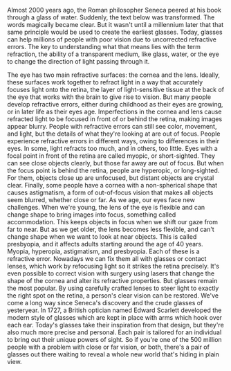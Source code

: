
Almost 2000 years ago,
the Roman philosopher Seneca peered 
at his book through a glass of water.
Suddenly, the text below was transformed.
The words magically became clear.
But it wasn&#39;t until a millennium later
that that same principle
would be used to create 
the earliest glasses.
Today, glasses can help millions of people
with poor vision
due to uncorrected refractive errors.
The key to understanding what that means
lies with the term refraction,
the ability of a transparent medium,
like glass,
water,
or the eye to change the direction
of light passing through it.

The eye has two main refractive surfaces:
the cornea and the lens.
Ideally, these surfaces work together
to refract light in a way that accurately
focuses light onto the retina,
the layer of light-sensitive tissue
at the back of the eye
that works with the brain
to give rise to vision.
But many people develop refractive errors,
either during childhood 
as their eyes are growing,
or in later life as their eyes age.
Imperfections in the cornea and lens
cause refracted light to be focused
in front of or behind the retina,
making images appear blurry.
People with refractive errors
can still see color,
movement,
and light,
but the details of what they&#39;re looking at
are out of focus.
People experience refractive 
errors in different ways,
owing to differences in their eyes.
In some, light refracts too much,
and in others, too little.
Eyes with a focal point 
in front of the retina are called myopic,
or short-sighted.
They can see close objects clearly,
but those far away are out of focus.
But when the focus point 
is behind the retina,
people are hyperopic,
or long-sighted.
For them, objects close up
are unfocused,
but distant objects are crystal clear.
Finally, some people have a cornea
with a non-spherical shape
that causes astigmatism,
a form of out-of-focus vision
that makes all objects seem blurred,
whether close or far.
As we age, our eyes face new challenges.
When we&#39;re young, the lens of the eye
is flexible
and can change shape to bring
images into focus,
something called accommodation.
This keeps objects in focus when we
shift our gaze from far to near.
But as we get older, the lens becomes
less flexible,
and can&#39;t change shape when we want
to look at near objects.
This is called presbyopia,
and it affects adults starting
around the age of 40 years.
Myopia,
hyperopia,
astigmatism,
and presbyopia.
Each of these is a refractive error.
Nowadays we can fix them all with glasses
or contact lenses,
which work by refocusing light
so it strikes the retina precisely.
It&#39;s even possible to correct vision
with surgery
using lasers that change the shape
of the cornea
and alter its refractive properties.
But glasses remain the most popular.
By using carefully crafted lenses
to steer light to exactly 
the right spot on the retina,
a person&#39;s clear vision can be restored.
We&#39;ve come a long way 
since Seneca&#39;s discovery
and the crude glasses of yesteryear.
In 1727, a British optician named
Edward Scarlett
developed the modern style of glasses
which are kept in place with arms
which hook over each ear.
Today&#39;s glasses take their inspiration
from that design,
but they&#39;re also much more precise
and personal.
Each pair is tailored for an individual
to bring out their unique powers of sight.
So if you&#39;re one of the 500 million people
with a problem with close or far vision,
or both,
there&#39;s a pair of glasses out there
waiting to reveal a whole new world
that&#39;s hiding in plain view.

